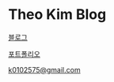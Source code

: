 # Theo Kim Blog

[블로그](https://k0102575.github.io/)

[포트폴리오](https://k0102575.github.io/portfolio/)

k0102575@gmail.com
